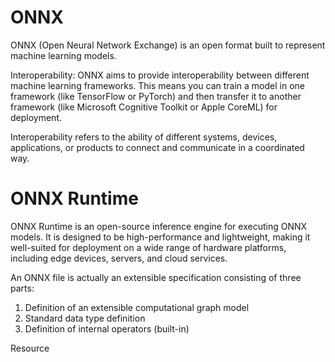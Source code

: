 # ONNX
ONNX (Open Neural Network Exchange) is an open format built to represent machine learning models.

Interoperability: ONNX aims to provide interoperability between different machine learning frameworks. This means you can train a model in one framework (like TensorFlow or PyTorch) and then transfer it to another framework (like Microsoft Cognitive Toolkit or Apple CoreML) for deployment.

Interoperability refers to the ability of different systems, devices, applications, or products to connect and communicate in a coordinated way.

# ONNX Runtime
ONNX Runtime is an open-source inference engine for executing ONNX models. It is designed to be high-performance and lightweight, making it well-suited for deployment on a wide range of hardware platforms, including edge devices, servers, and cloud services.

An ONNX file is actually an extensible specification consisting of three parts:

1. Definition of an extensible computational graph model
2. Standard data type definition
3. Definition of internal operators (built-in)

Resource
